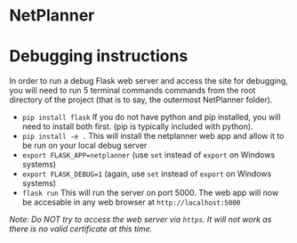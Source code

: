 # NetPlanner

# Debugging instructions

In order to run a debug Flask web server and access the site for debugging, you will need to run 5 terminal commands commands
from the root directory of the project (that is to say, the outermost NetPlanner folder).

* `pip install flask`
If you do not have python and pip installed, you will need to install both first. (pip is typically included with python).
* `pip install -e .`
This will install the netplanner web app and allow it to be run on your local debug server
* `export FLASK_APP=netplanner` (use `set` instead of `export` on Windows systems)
* `export FLASK_DEBUG=1` (again, use `set` instead of `export` on Windows systems)
* `flask run` This will run the server on port 5000. The web app will now be accesable in any web browser at `http://localhost:5000`

*Note: Do NOT try to access the web server via `https`. It will not work as there is no valid certificate at this time.* 
